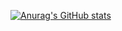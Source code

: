 [![Anurag's GitHub stats](https://github-readme-stats.vercel.app/api?username=halyang92)](https://github.com/anuraghazra/github-readme-stats)
